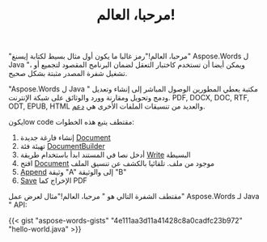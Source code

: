 ﻿---
title: مرحبا، العالم!
second_title: مثال بسيط كيفية استخدام Aspose.Words ل Java
articleTitle: مرحبا، العالم!
linktitle: مرحبا العالم
description: "قم بإنشاء وتحرير وحفظ المستند الأول بأي تنسيق مدعوم باستخدام Aspose.Words لـ Java لتجربة بساطته وقوته في Java."
type: docs
weight: 20
url: /ar/java/hello-world/
timestamp: 2024-01-27-14-07-04
---

"مرحبا، العالم!"رمز غالبا ما يكون أول مثال بسيط لكتابة إيسنغ" Aspose.Words ل Java "، ويمكن أيضا أن تستخدم كاختبار التعقل لضمان البرنامج المقصود لتجميع أو تشغيل شفرة المصدر مثبتة بشكل صحيح.

"Aspose.Words ل Java " مكتبة يعطي المطورين الوصول المباشر إلى إنشاء وتعديل ودمج وتحويل ومقارنة وورد والوثائق على شبكة الإنترنت. PDF, DOCX, DOC, RTF, ODT, EPUB, HTML والعديد من تنسيقات الملفات الأخرى هي [دعم](/words/java/supported-document-formats/).

يكونlow code مقتطف يتبع هذه الخطوات:

1. إنشاء فارغة جديدة [Document](https://reference.aspose.com/words/java/com.aspose.words/document/)
1. تهيئة فئة [DocumentBuilder](https://reference.aspose.com/words/java/com.aspose.words/documentbuilder/)
1. أدخل نصا في المستند ابدأ باستخدام طريقة [Write](https://reference.aspose.com/words/java/com.aspose.words/documentbuilder/#write-java.lang.String) البسيطة
1. افتح [Document](https://reference.aspose.com/words/java/com.aspose.words/document/#Document-java.lang.String) موجود من ملف. تلقائيا بالكشف عن تنسيق الملف
1. [Append](https://reference.aspose.com/words/java/com.aspose.words/document/#appendDocument-com.aspose.words.Document-int) وثيقة "A" إلى والوثيقة "B"
1. [Save](https://reference.aspose.com/words/java/com.aspose.words/document/#save-java.lang.String) الإخراج كما PDF

مقتطف الشفرة التالي هو " مرحبا، العالم!"مثال لعرض عمل" Aspose.Words لـ Java " API:

{{< gist "aspose-words-gists" "4e111aa3d11a41428c8a0cadfc23b972" "hello-world.java" >}}
